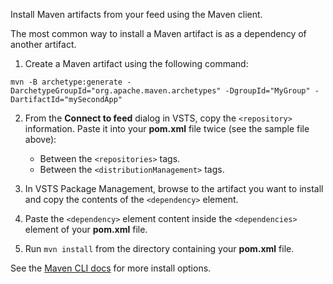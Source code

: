 Install Maven artifacts from your feed using the Maven client.

The most common way to install a Maven artifact is as a dependency of another artifact.

1. Create a Maven artifact using the following command: 

```Command
mvn -B archetype:generate -DarchetypeGroupId="org.apache.maven.archetypes" -DgroupId="MyGroup" -DartifactId="mySecondApp"
```

2. From the **Connect to feed** dialog in VSTS, copy the `<repository>` information. Paste it into your **pom.xml** file twice (see the sample file above):

   * Between the `<repositories>` tags.
   * Between the `<distributionManagement>` tags. 

3. In VSTS Package Management, browse to the artifact you want to install and copy the contents of the `<dependency>` element.

4. Paste the `<dependency>` element content inside the `<dependencies>` element of your **pom.xml** file.

5. Run `mvn install` from the directory containing your **pom.xml** file.

See the [Maven CLI docs](http://maven.apache.org/plugins/maven-install-plugin/usage.html) for more install options.
